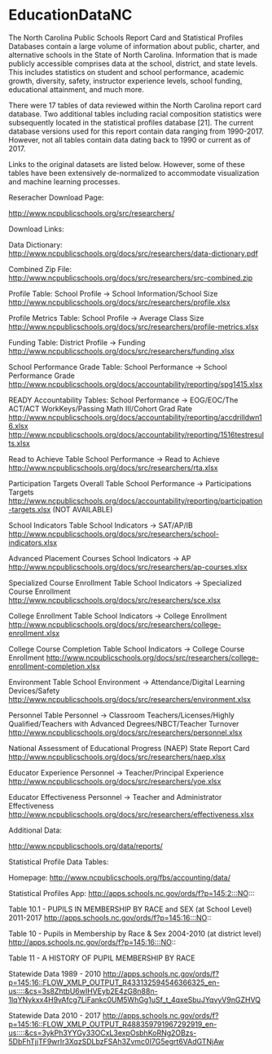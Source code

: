 # EducationDataNC

The North Carolina Public Schools Report Card and Statistical Profiles Databases contain a large volume of information about public, charter, and alternative schools in the State of North Carolina. Information that is made publicly accessible comprises data at the school, district, and state levels. This includes statistics on student and school performance, academic growth, diversity, safety, instructor experience levels, school funding, educational attainment, and much more.

There were 17 tables of data reviewed within the North Carolina report card database. Two additional tables including racial composition statistics were subsequently located in the statistical profiles database [21]. The current database versions used for this report contain data ranging from 1990-2017. However, not all tables contain data dating back to 1990 or current as of 2017.

Links to the original datasets are listed below.  However, some of these tables have been extensively de-normalized to accommodate visualization and machine learning processes.

Reseracher Download Page:

http://www.ncpublicschools.org/src/researchers/

Download Links:

Data Dictionary:
http://www.ncpublicschools.org/docs/src/researchers/data-dictionary.pdf

Combined Zip File:
http://www.ncpublicschools.org/docs/src/researchers/src-combined.zip

Profile Table:
School Profile -> School Information/School Size
http://www.ncpublicschools.org/docs/src/researchers/profile.xlsx

Profile Metrics Table:
School Profile -> Average Class Size
http://www.ncpublicschools.org/docs/src/researchers/profile-metrics.xlsx

Funding Table:
District Profile -> Funding
http://www.ncpublicschools.org/docs/src/researchers/funding.xlsx

School Performance Grade Table: 
School Performance -> School Performance Grade
http://www.ncpublicschools.org/docs/accountability/reporting/spg1415.xlsx

READY Accountability Tables:
School Performance -> EOG/EOC/The ACT/ACT WorkKeys/Passing Math III/Cohort Grad Rate
http://www.ncpublicschools.org/docs/accountability/reporting/accdrilldwn16.xlsx
http://www.ncpublicschools.org/docs/accountability/reporting/1516testresults.xlsx

Read to Achieve Table
School Performance -> Read to Achieve
http://www.ncpublicschools.org/docs/src/researchers/rta.xlsx

Participation Targets Overall Table 
School Performance -> Participations Targets
http://www.ncpublicschools.org/docs/accountability/reporting/participation-targets.xlsx  (NOT AVAILABLE)

School Indicators Table 
School Indicators -> SAT/AP/IB
http://www.ncpublicschools.org/docs/src/researchers/school-indicators.xlsx


Advanced Placement Courses
School Indicators -> AP
http://www.ncpublicschools.org/docs/src/researchers/ap-courses.xlsx

Specialized Course Enrollment Table
School Indicators -> Specialized Course Enrollment
http://www.ncpublicschools.org/docs/src/researchers/sce.xlsx

College Enrollment Table
School Indicators -> College Enrollment
http://www.ncpublicschools.org/docs/src/researchers/college-enrollment.xlsx

College Course Completion Table
School Indicators -> College Course Enrollment
http://www.ncpublicschools.org/docs/src/researchers/college-enrollment-completion.xlsx

Environment Table
School Environment -> Attendance/Digital Learning Devices/Safety
http://www.ncpublicschools.org/docs/src/researchers/environment.xlsx

Personnel Table 
Personnel -> Classroom Teachers/Licenses/Highly Qualified/Teachers with Advanced Degrees/NBCT/Teacher Turnover
http://www.ncpublicschools.org/docs/src/researchers/personnel.xlsx

National Assessment of Educational Progress (NAEP)
State Report Card
http://www.ncpublicschools.org/docs/src/researchers/naep.xlsx

Educator Experience
Personnel -> Teacher/Principal Experience
http://www.ncpublicschools.org/docs/src/researchers/yoe.xlsx

Educator Effectiveness
Personnel -> Teacher and Administrator Effectiveness
http://www.ncpublicschools.org/docs/src/researchers/effectiveness.xlsx


Additional Data:

http://www.ncpublicschools.org/data/reports/


Statistical Profile Data Tables:

Homepage:
http://www.ncpublicschools.org/fbs/accounting/data/

Statistical Profiles App:
http://apps.schools.nc.gov/ords/f?p=145:2:::NO:::

Table 10.1 - PUPILS IN MEMBERSHIP BY RACE and SEX (at School Level) 2011-2017
http://apps.schools.nc.gov/ords/f?p=145:16:::NO::


Table 10 - Pupils in Membership by Race & Sex 2004-2010 (at district level)
http://apps.schools.nc.gov/ords/f?p=145:16:::NO::


Table 11 - A HISTORY OF PUPIL MEMBERSHIP BY RACE

Statewide Data 1989 - 2010
http://apps.schools.nc.gov/ords/f?p=145:16::FLOW_XMLP_OUTPUT_R433132594546366325_en-us::::&cs=3s8ZhtbU6wIHVEyb2E4zG8n88n-1lqYNykxx4H9vAfcg7LiFankc0UM5WhGg1uSf_t_4qxeSbuJYqvyV9nGZHVQ

Statewide Data 2010 - 2017
http://apps.schools.nc.gov/ords/f?p=145:16::FLOW_XMLP_OUTPUT_R488359791967292919_en-us::::&cs=3ykPh3YYGy33OCxL3expOsbhKoRNg2OBzs-5DbFhTjjTF9wrIr3XqzSDLbzFSAh3Zvmc0I7G5egrt6VAdGTNjAw